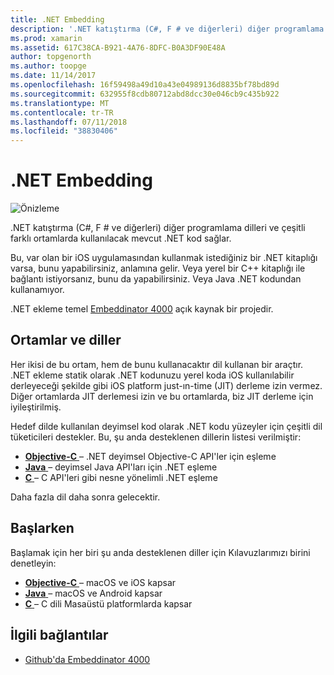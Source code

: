```yaml
---
title: .NET Embedding
description: '.NET katıştırma (C#, F # ve diğerleri) diğer programlama dilinde yazılmış kod tarafından tüketilmesi mevcut .NET kod sağlar.'
ms.prod: xamarin
ms.assetid: 617C38CA-B921-4A76-8DFC-B0A3DF90E48A
author: topgenorth
ms.author: toopge
ms.date: 11/14/2017
ms.openlocfilehash: 16f59498a49d10a43e04989136d8835bf78bd89d
ms.sourcegitcommit: 632955f8cdb80712abd8dcc30e046cb9c435b922
ms.translationtype: MT
ms.contentlocale: tr-TR
ms.lasthandoff: 07/11/2018
ms.locfileid: "38830406"
---
```

# <a name="net-embedding"></a>.NET Embedding

![Önizleme](~/media/shared/preview.png)

.NET katıştırma (C#, F # ve diğerleri) diğer programlama dilleri ve çeşitli farklı ortamlarda kullanılacak mevcut .NET kod sağlar.

Bu, var olan bir iOS uygulamasından kullanmak istediğiniz bir .NET kitaplığı varsa, bunu yapabilirsiniz, anlamına gelir.   Veya yerel bir C++ kitaplığı ile bağlantı istiyorsanız, bunu da yapabilirsiniz.   Veya Java .NET kodundan kullanamıyor.

.NET ekleme temel [Embeddinator 4000](https://github.com/mono/Embeddinator-4000) açık kaynak bir projedir.

## <a name="environments-and-languages"></a>Ortamlar ve diller

Her ikisi de bu ortam, hem de bunu kullanacaktır dil kullanan bir araçtır.   .NET ekleme statik olarak .NET kodunuzu yerel koda iOS kullanılabilir derleyeceği şekilde gibi iOS platform just-ın-time (JIT) derleme izin vermez.  Diğer ortamlarda JIT derlemesi izin ve bu ortamlarda, biz JIT derleme için iyileştirilmiş.

Hedef dilde kullanılan deyimsel kod olarak .NET kodu yüzeyler için çeşitli dil tüketicileri destekler.   Bu, şu anda desteklenen dillerin listesi verilmiştir:

- [**Objective-C** ](objective-c/index.md) – .NET deyimsel Objective-C API'ler için eşleme
- [**Java** ](android/index.md) – deyimsel Java API'ları için .NET eşleme
- [**C** ](get-started/c.md) – C API'leri gibi nesne yönelimli .NET eşleme

Daha fazla dil daha sonra gelecektir.

## <a name="getting-started"></a>Başlarken

Başlamak için her biri şu anda desteklenen diller için Kılavuzlarımızı birini denetleyin:

- [**Objective-C** ](get-started/objective-c/index.md) – macOS ve iOS kapsar
- [**Java** ](get-started/java/index.md) – macOS ve Android kapsar
- [**C** ](get-started/c.md) – C dili Masaüstü platformlarda kapsar

## <a name="related-links"></a>İlgili bağlantılar

- [Github'da Embeddinator 4000](https://github.com/mono/Embeddinator-4000)
